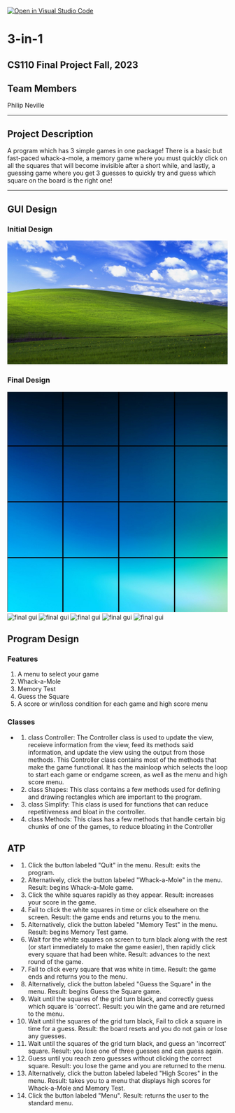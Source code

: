 [![Open in Visual Studio Code](https://classroom.github.com/assets/open-in-vscode-718a45dd9cf7e7f842a935f5ebbe5719a5e09af4491e668f4dbf3b35d5cca122.svg)](https://classroom.github.com/online_ide?assignment_repo_id=12803350&assignment_repo_type=AssignmentRepo)

#  3-in-1 
## CS110 Final Project   Fall, 2023 

## Team Members

 Philip Neville

***

## Project Description

A program which has 3 simple games in one package! There is a basic but fast-paced whack-a-mole, a memory game where you must quickly click on all the squares that will become invisible after a short while, and lastly, a guessing game where you get 3 guesses to quickly try and guess which square on the board is the right one!

***    

## GUI Design

### Initial Design

![initial gui](assets/gui.jpg)

### Final Design

![final gui](assets/finalgui.jpg)
![final gui](assets/final_gui1.jpg)
![final gui](assets/final_gui2.jpg)
![final gui](assets/final_gui3.jpg)
![final gui](assets/final_gui4.jpg)
![final gui](assets/final_gui5.jpg)
## Program Design

### Features

1. A menu to select your game
2. Whack-a-Mole
3. Memory Test
4. Guess the Square
5. A score or win/loss condition for each game and high score menu

### Classes

- 1. class Controller: The Controller class is used to update the view, receieve information from the view, feed its methods said information, and update the view using the output from those methods. This Controller class contains most of the methods that make the game functional. It has the mainloop which selects the loop to start each game or endgame screen, as well as the menu and high score menu.
- 2. class Shapes: This class contains a few methods used for defining and drawing rectangles which are important to the program.

- 3. class Simplify: This class is used for functions that can reduce repetitiveness and bloat in the controller.

- 4. class Methods: This class has a few methods that handle certain big chunks of one of the games, to reduce bloating in the Controller

## ATP

- 1. Click the button labeled "Quit" in the menu. Result: exits the program.

- 2. Alternatively, click the button labeled "Whack-a-Mole" in the menu. Result: begins Whack-a-Mole game.

- 3. Click the white squares rapidly as they appear. Result: increases your score in the game.

- 4. Fail to click the white squares in time or click elsewhere on the screen. Result: the game ends and returns you to the menu.

- 5. Alternatively, click the button labeled "Memory Test" in the menu. Result: begins Memory Test game.

- 6. Wait for the white squares on screen to turn black along with the rest (or start immediately to make the game easier), then rapidly click every square that had been white. Result: advances to the next round of the game.

- 7. Fail to click every square that was white in time. Result: the game ends and returns you to the menu.

- 8. Alternatively, click the button labeled "Guess the Square" in the menu. Result: begins Guess the Square game.

- 9. Wait until the squares of the grid turn black, and correctly guess which square is 'correct'. Result: you win the game and are returned to the menu.

- 10. Wait until the squares of the grid turn black, Fail to click a square in time for a guess. Result: the board resets and you do not gain or lose any guesses.

- 11. Wait until the squares of the grid turn black, and guess an 'incorrect' square. Result: you lose one of three guesses and can guess again.

- 12. Guess until you reach zero guesses without clicking the correct square. Result: you lose the game and you are returned to the menu.

- 13. Alternatively, click the button labeled labeled "High Scores" in the menu. Result: takes you to a menu that displays high scores for Whack-a-Mole and Memory Test.

- 14. Click the button labeled "Menu". Result: returns the user to the standard menu.